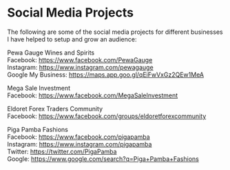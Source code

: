 # Social Media Projects

The following are some of the social media projects for different businesses I have helped to setup and grow an audience:

Pewa Gauge Wines and Spirits </br>
Facebook: https://www.facebook.com/PewaGauge </br>
Instagram: https://www.instagram.com/pewagauge </br>
Google My Business: https://maps.app.goo.gl/qEiFwVxGz2QEw1MeA </br>

Mega Sale Investment </br>
Facebook: https://www.facebook.com/MegaSaleInvestment </br>

Eldoret Forex Traders Community </br>
Facebook: https://www.facebook.com/groups/eldoretforexcommunity </br> 

Piga Pamba Fashions </br>
Facebook: https://www.facebook.com/pigapamba </br>
Instagram: https://www.instagram.com/pigapamba </br>
Twitter: https://twitter.com/PigaPamba </br>
Google: https://www.google.com/search?q=Piga+Pamba+Fashions </br>









